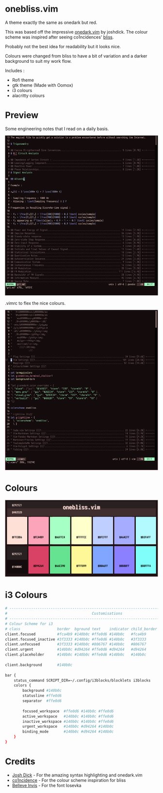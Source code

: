 # onebliss.vim

A theme exactly the same as onedark but red.

This was based off the impressive [onedark.vim](https://github.com/joshdick/onedark.vim) by joshdick. The colour scheme was inspired after seeing co1ncidences' [bliss](https://github.com/co1ncidence/bliss).

Probably not the best idea for readability but it looks nice.

Colours were changed from bliss to have a bit of variation and a darker background to suit my work flow.

Includes :
- Rofi theme
- gtk theme (Made with Oomox)
- i3 colours
- alacritty colours

# Preview

Some engineering notes that I read on a daily basis.

![Preview](img/screenshot1.png)

.vimrc to flex the nice colours.

![Preview_2](img/screenshot2.png)

# Colours

![Colours](img/colours.png)

# i3 Colours

```bash
# ----------------------------------------------------------------------------------------------------
#                                       Customisations
# ----------------------------------------------------------------------------------------------------
# Colour Scheme for i3
# class                 border  bground text    indicator child_border
client.focused          #fca4b9 #140b0c #ffe0d6 #140b0c   #fca4b9
client.focused_inactive #3f3333 #140b0c #ffe0d6 #140b0c   #3f3333
client.unfocused        #3f3333 #140b0c #806767 #140b0c   #806767
client.urgent           #140b0c #d94264 #ffe0d6 #d94264   #d94264
client.placeholder      #140b0c #140b0c #ffe0d6 #140b0c   #140b0c

client.background       #140b0c

bar {
    status_command SCRIPT_DIR=~/.config/i3blocks/blocklets i3blocks
    colors {
        background #140b0c
        statusline #ffe0d6
        separator  #ffe0d6

        focused_workspace  #ffe0d6 #140b0c #ffe0d6
        active_workspace   #140b0c #140b0c #ffe0d6
        inactive_workspace #140b0c #140b0c #ffe0d6
        urgent_workspace   #140b0c #d94264 #140b0c
        binding_mode       #140b0c #d94264 #140b0c
    }
}
```

# Credits
- [Josh Dick](https://github.com/joshdick) - For the amazing syntax highlighting and onedark.vim
- [co1ncidence](https://github.com/co1ncidence) - For the colour scheme inspiration for bliss
- [Belleve Invis](https://github.com/be5invis) - For the font Iosevka
